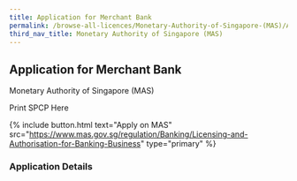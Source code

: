 ```yaml
---
title: Application for Merchant Bank
permalink: /browse-all-licences/Monetary-Authority-of-Singapore-(MAS)/Application-for-Merchant-Bank
third_nav_title: Monetary Authority of Singapore (MAS)
---
```


## Application for Merchant Bank

Monetary Authority of Singapore (MAS)

Print SPCP Here


{% include button.html text="Apply on MAS" src="https://www.mas.gov.sg/regulation/Banking/Licensing-and-Authorisation-for-Banking-Business" type="primary" %}

### Application Details

